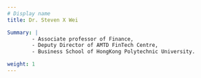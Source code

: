 ```yaml
---
# Display name
title: Dr. Steven X Wei

Summary: | 
        - Associate professor of Finance, 
        - Deputy Director of AMTD FinTech Centre, 
        - Business School of HongKong Polytechnic University.

weight: 1
---
```


